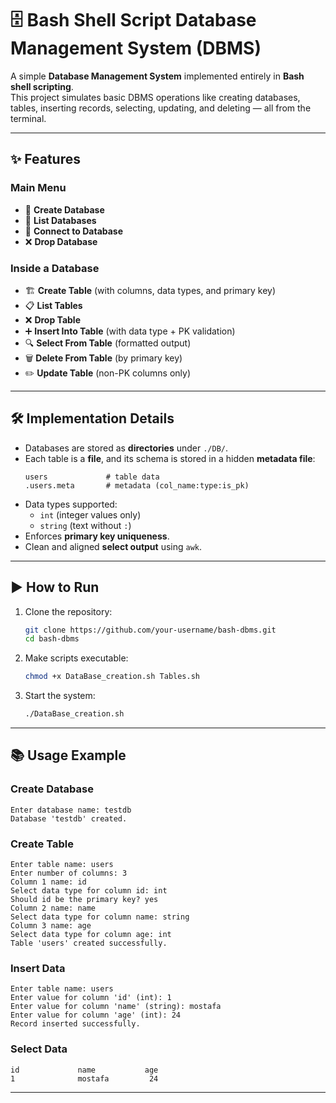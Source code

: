 # 🗄️ Bash Shell Script Database Management System (DBMS)

A simple **Database Management System** implemented entirely in **Bash shell scripting**.  
This project simulates basic DBMS operations like creating databases, tables, inserting records, selecting, updating, and deleting — all from the terminal.

---

## ✨ Features

### Main Menu
- 📂 **Create Database**  
- 📜 **List Databases**  
- 🔌 **Connect to Database**  
- ❌ **Drop Database**

### Inside a Database
- 🏗️ **Create Table** (with columns, data types, and primary key)  
- 📋 **List Tables**  
- ❌ **Drop Table**  
- ➕ **Insert Into Table** (with data type + PK validation)  
- 🔍 **Select From Table** (formatted output)  
- 🗑️ **Delete From Table** (by primary key)  
- ✏️ **Update Table** (non-PK columns only)

---

## 🛠️ Implementation Details
- Databases are stored as **directories** under `./DB/`.  
- Each table is a **file**, and its schema is stored in a hidden **metadata file**:
  ```
  users             # table data
  .users.meta       # metadata (col_name:type:is_pk)
  ```
- Data types supported:  
  - `int` (integer values only)  
  - `string` (text without `:`)  
- Enforces **primary key uniqueness**.  
- Clean and aligned **select output** using `awk`.  

---


## ▶️ How to Run

1. Clone the repository:
   ```bash
   git clone https://github.com/your-username/bash-dbms.git
   cd bash-dbms
   ```

2. Make scripts executable:
   ```bash
   chmod +x DataBase_creation.sh Tables.sh
   ```

3. Start the system:
   ```bash
   ./DataBase_creation.sh
   ```

---

## 📚 Usage Example

### Create Database
```
Enter database name: testdb
Database 'testdb' created.
```

### Create Table
```
Enter table name: users
Enter number of columns: 3
Column 1 name: id
Select data type for column id: int
Should id be the primary key? yes
Column 2 name: name
Select data type for column name: string
Column 3 name: age
Select data type for column age: int
Table 'users' created successfully.
```

### Insert Data
```
Enter table name: users
Enter value for column 'id' (int): 1
Enter value for column 'name' (string): mostafa
Enter value for column 'age' (int): 24
Record inserted successfully.
```

### Select Data
```
id             name           age            
1              mostafa         24             
```

---

